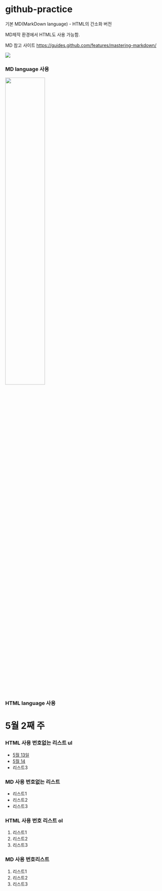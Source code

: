# github-practice

기본 MD(MarkDown language) - HTML의 간소화 버전

MD제작 환경에서 HTML도 사용 가능함.

MD 참고 사이트
https://guides.github.com/features/mastering-markdown/

![](https://cdn.imweb.me/upload/S201807025b39d1981b0b0/5cad8fb10687d.jpg)

### MD language 사용

<img src="https://cdn.imweb.me/upload/S201807025b39d1981b0b0/5cad8fb10687d.jpg" width='50%'>

### HTML language 사용

# 5월 2째 주

### HTML 사용 번호없는 리스트 ul
<ul>
  <li><a href="./5_13.md">5월 13일</a></li>  
  <li><a href="./5~14.md">5월 14</a></li>
  <li>리스트3</li>
</ul>

### MD 사용 번호없는 리스트

- 리스트1
- 리스트2
- 리스트3

### HTML 사용 번호 리스트 ol
<ol>
  <li>리스트1</li>
  <li>리스트2</li>
  <li>리스트3</li>
</ol>

### MD 사용 번호리스트

1. 리스트1
1. 리스트2
1. 리스트3
